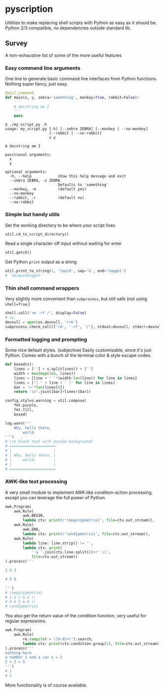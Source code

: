 # pyscription

Utilities to make replacing shell scripts with Python as easy as it should be.
Python 2/3 compatible, no dependencies outside standard lib.

## Survey

A non-exhaustive list of some of the more useful features

### Easy command line arguments

One line to generate basic command line interfaces from Python functions. Nothing super fancy, just easy.

```python
@util.command
def main(x, y, zebra='something', monkey=True, rabbit=False):
    '''
    A docstring am I
    '''
    pass
```

```shell
$ ./my_script.py -h
usage: my_script.py [-h] [--zebra ZEBRA] [--monkey | --no-monkey]
                    [--rabbit | --no-rabbit]
                    x y

A docstring am I

positional arguments:
  x
  y

optional arguments:
  -h, --help            show this help message and exit
  --zebra ZEBRA, -z ZEBRA
                        Defaults to 'something'
  --monkey, -m          (default yes)
  --no-monkey
  --rabbit, -r          (default no)
  --no-rabbit
```

### Simple but handy utils

Set the working directory to be where your script lives

```python
util.cd_to_script_directory()
```

Read a single character off input without waiting for enter

```python
util.getch()
```

Get Python `print` output as a string

```python
util.print_to_string(1, 'squid', sep='&', end='nugget')
# '1&squidnugget'
```

### Thin shell command wrappers

Very slightly more convenient than `subprocess`, but still safe (not using `shell=True`.)

```python
shell.call('rm -rf /', display=False)
# vs.
devnull = open(os.devnull, 'r+b')
subprocess.check_call(['rm', '-rf', '/'], stdout=devnull, stderr=devnull)
```

### Formatted logging and prompting

Some nice default styles. (subjective)
Easily customizable, since it's just Python.
Comes with a bunch of the terminal color & style escape codes.

```python
def boxed(s):
    lines = [''] + s.splitlines() + ['']
    width = max(map(len, lines))
    lines = [line + ' '*(width-len(line)) for line in lines]
    lines = ['| ' + line + ' |' for line in lines]
    bar = '='*len(lines[0])
    return '\n'.join([bar]+lines+[bar])

config.styles.warning = util.compose(
    fmt.purple,
    fmt.fill,
    boxed)

log.warn('''
    Why, hello there,
        world.
''')
# (in black text with purple background)
# =====================
# |                   |
# | Why, hello there, |
# |     world.        |
# |                   |
# =====================
```

### AWK-like text processing

A very small module to implement AWK-like condition-action processing,
except you can leverage the full power of Python.

```python
awk.Program(
    awk.Rule(
        awk.BEGIN,
        lambda ctx: print(r'\begin{pmatrix}', file=ctx.out_stream)),
    awk.Rule(
        awk.END,
        lambda ctx: print(r'\end{pmatrix}', file=ctx.out_stream)),
    awk.Rule(
        lambda line: line.strip() != '',
        lambda ctx: print(
            ' & '.join(ctx.line.split())+r' \\',
            file=ctx.out_stream))
).process('''

1 2 3

4 5 6

''')
# \begin{pmatrix}
# 1 & 2 & 3 \\
# 4 & 5 & 6 \\
# \end{pmatrix}
```

You also get the return value of the condition function,
very useful for regular expressions.

```python
awk.Program(
    awk.Rule(
        re.compile('= ([0-9]+)').search,
        lambda ctx: print(ctx.condition.group(1), file=ctx.out_stream))
).process('''
nothing here
a number 1 and a var x = 2
2 + 2 = 5
''')
# 2
# 5
```

More functionality is of course available.
